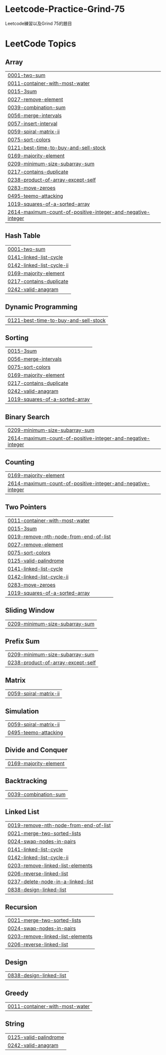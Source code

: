 # Leetcode-Practice-Grind-75
Leetcode練習以及Grind 75的題目

<!---LeetCode Topics Start-->
# LeetCode Topics
## Array
|  |
| ------- |
| [0001-two-sum](https://github.com/Cindragon/Leetcode-Practice-Grind-75/tree/master/0001-two-sum) |
| [0011-container-with-most-water](https://github.com/Cindragon/Leetcode-Practice-Grind-75/tree/master/0011-container-with-most-water) |
| [0015-3sum](https://github.com/Cindragon/Leetcode-Practice-Grind-75/tree/master/0015-3sum) |
| [0027-remove-element](https://github.com/Cindragon/Leetcode-Practice-Grind-75/tree/master/0027-remove-element) |
| [0039-combination-sum](https://github.com/Cindragon/Leetcode-Practice-Grind-75/tree/master/0039-combination-sum) |
| [0056-merge-intervals](https://github.com/Cindragon/Leetcode-Practice-Grind-75/tree/master/0056-merge-intervals) |
| [0057-insert-interval](https://github.com/Cindragon/Leetcode-Practice-Grind-75/tree/master/0057-insert-interval) |
| [0059-spiral-matrix-ii](https://github.com/Cindragon/Leetcode-Practice-Grind-75/tree/master/0059-spiral-matrix-ii) |
| [0075-sort-colors](https://github.com/Cindragon/Leetcode-Practice-Grind-75/tree/master/0075-sort-colors) |
| [0121-best-time-to-buy-and-sell-stock](https://github.com/Cindragon/Leetcode-Practice-Grind-75/tree/master/0121-best-time-to-buy-and-sell-stock) |
| [0169-majority-element](https://github.com/Cindragon/Leetcode-Practice-Grind-75/tree/master/0169-majority-element) |
| [0209-minimum-size-subarray-sum](https://github.com/Cindragon/Leetcode-Practice-Grind-75/tree/master/0209-minimum-size-subarray-sum) |
| [0217-contains-duplicate](https://github.com/Cindragon/Leetcode-Practice-Grind-75/tree/master/0217-contains-duplicate) |
| [0238-product-of-array-except-self](https://github.com/Cindragon/Leetcode-Practice-Grind-75/tree/master/0238-product-of-array-except-self) |
| [0283-move-zeroes](https://github.com/Cindragon/Leetcode-Practice-Grind-75/tree/master/0283-move-zeroes) |
| [0495-teemo-attacking](https://github.com/Cindragon/Leetcode-Practice-Grind-75/tree/master/0495-teemo-attacking) |
| [1019-squares-of-a-sorted-array](https://github.com/Cindragon/Leetcode-Practice-Grind-75/tree/master/1019-squares-of-a-sorted-array) |
| [2614-maximum-count-of-positive-integer-and-negative-integer](https://github.com/Cindragon/Leetcode-Practice-Grind-75/tree/master/2614-maximum-count-of-positive-integer-and-negative-integer) |
## Hash Table
|  |
| ------- |
| [0001-two-sum](https://github.com/Cindragon/Leetcode-Practice-Grind-75/tree/master/0001-two-sum) |
| [0141-linked-list-cycle](https://github.com/Cindragon/Leetcode-Practice-Grind-75/tree/master/0141-linked-list-cycle) |
| [0142-linked-list-cycle-ii](https://github.com/Cindragon/Leetcode-Practice-Grind-75/tree/master/0142-linked-list-cycle-ii) |
| [0169-majority-element](https://github.com/Cindragon/Leetcode-Practice-Grind-75/tree/master/0169-majority-element) |
| [0217-contains-duplicate](https://github.com/Cindragon/Leetcode-Practice-Grind-75/tree/master/0217-contains-duplicate) |
| [0242-valid-anagram](https://github.com/Cindragon/Leetcode-Practice-Grind-75/tree/master/0242-valid-anagram) |
## Dynamic Programming
|  |
| ------- |
| [0121-best-time-to-buy-and-sell-stock](https://github.com/Cindragon/Leetcode-Practice-Grind-75/tree/master/0121-best-time-to-buy-and-sell-stock) |
## Sorting
|  |
| ------- |
| [0015-3sum](https://github.com/Cindragon/Leetcode-Practice-Grind-75/tree/master/0015-3sum) |
| [0056-merge-intervals](https://github.com/Cindragon/Leetcode-Practice-Grind-75/tree/master/0056-merge-intervals) |
| [0075-sort-colors](https://github.com/Cindragon/Leetcode-Practice-Grind-75/tree/master/0075-sort-colors) |
| [0169-majority-element](https://github.com/Cindragon/Leetcode-Practice-Grind-75/tree/master/0169-majority-element) |
| [0217-contains-duplicate](https://github.com/Cindragon/Leetcode-Practice-Grind-75/tree/master/0217-contains-duplicate) |
| [0242-valid-anagram](https://github.com/Cindragon/Leetcode-Practice-Grind-75/tree/master/0242-valid-anagram) |
| [1019-squares-of-a-sorted-array](https://github.com/Cindragon/Leetcode-Practice-Grind-75/tree/master/1019-squares-of-a-sorted-array) |
## Binary Search
|  |
| ------- |
| [0209-minimum-size-subarray-sum](https://github.com/Cindragon/Leetcode-Practice-Grind-75/tree/master/0209-minimum-size-subarray-sum) |
| [2614-maximum-count-of-positive-integer-and-negative-integer](https://github.com/Cindragon/Leetcode-Practice-Grind-75/tree/master/2614-maximum-count-of-positive-integer-and-negative-integer) |
## Counting
|  |
| ------- |
| [0169-majority-element](https://github.com/Cindragon/Leetcode-Practice-Grind-75/tree/master/0169-majority-element) |
| [2614-maximum-count-of-positive-integer-and-negative-integer](https://github.com/Cindragon/Leetcode-Practice-Grind-75/tree/master/2614-maximum-count-of-positive-integer-and-negative-integer) |
## Two Pointers
|  |
| ------- |
| [0011-container-with-most-water](https://github.com/Cindragon/Leetcode-Practice-Grind-75/tree/master/0011-container-with-most-water) |
| [0015-3sum](https://github.com/Cindragon/Leetcode-Practice-Grind-75/tree/master/0015-3sum) |
| [0019-remove-nth-node-from-end-of-list](https://github.com/Cindragon/Leetcode-Practice-Grind-75/tree/master/0019-remove-nth-node-from-end-of-list) |
| [0027-remove-element](https://github.com/Cindragon/Leetcode-Practice-Grind-75/tree/master/0027-remove-element) |
| [0075-sort-colors](https://github.com/Cindragon/Leetcode-Practice-Grind-75/tree/master/0075-sort-colors) |
| [0125-valid-palindrome](https://github.com/Cindragon/Leetcode-Practice-Grind-75/tree/master/0125-valid-palindrome) |
| [0141-linked-list-cycle](https://github.com/Cindragon/Leetcode-Practice-Grind-75/tree/master/0141-linked-list-cycle) |
| [0142-linked-list-cycle-ii](https://github.com/Cindragon/Leetcode-Practice-Grind-75/tree/master/0142-linked-list-cycle-ii) |
| [0283-move-zeroes](https://github.com/Cindragon/Leetcode-Practice-Grind-75/tree/master/0283-move-zeroes) |
| [1019-squares-of-a-sorted-array](https://github.com/Cindragon/Leetcode-Practice-Grind-75/tree/master/1019-squares-of-a-sorted-array) |
## Sliding Window
|  |
| ------- |
| [0209-minimum-size-subarray-sum](https://github.com/Cindragon/Leetcode-Practice-Grind-75/tree/master/0209-minimum-size-subarray-sum) |
## Prefix Sum
|  |
| ------- |
| [0209-minimum-size-subarray-sum](https://github.com/Cindragon/Leetcode-Practice-Grind-75/tree/master/0209-minimum-size-subarray-sum) |
| [0238-product-of-array-except-self](https://github.com/Cindragon/Leetcode-Practice-Grind-75/tree/master/0238-product-of-array-except-self) |
## Matrix
|  |
| ------- |
| [0059-spiral-matrix-ii](https://github.com/Cindragon/Leetcode-Practice-Grind-75/tree/master/0059-spiral-matrix-ii) |
## Simulation
|  |
| ------- |
| [0059-spiral-matrix-ii](https://github.com/Cindragon/Leetcode-Practice-Grind-75/tree/master/0059-spiral-matrix-ii) |
| [0495-teemo-attacking](https://github.com/Cindragon/Leetcode-Practice-Grind-75/tree/master/0495-teemo-attacking) |
## Divide and Conquer
|  |
| ------- |
| [0169-majority-element](https://github.com/Cindragon/Leetcode-Practice-Grind-75/tree/master/0169-majority-element) |
## Backtracking
|  |
| ------- |
| [0039-combination-sum](https://github.com/Cindragon/Leetcode-Practice-Grind-75/tree/master/0039-combination-sum) |
## Linked List
|  |
| ------- |
| [0019-remove-nth-node-from-end-of-list](https://github.com/Cindragon/Leetcode-Practice-Grind-75/tree/master/0019-remove-nth-node-from-end-of-list) |
| [0021-merge-two-sorted-lists](https://github.com/Cindragon/Leetcode-Practice-Grind-75/tree/master/0021-merge-two-sorted-lists) |
| [0024-swap-nodes-in-pairs](https://github.com/Cindragon/Leetcode-Practice-Grind-75/tree/master/0024-swap-nodes-in-pairs) |
| [0141-linked-list-cycle](https://github.com/Cindragon/Leetcode-Practice-Grind-75/tree/master/0141-linked-list-cycle) |
| [0142-linked-list-cycle-ii](https://github.com/Cindragon/Leetcode-Practice-Grind-75/tree/master/0142-linked-list-cycle-ii) |
| [0203-remove-linked-list-elements](https://github.com/Cindragon/Leetcode-Practice-Grind-75/tree/master/0203-remove-linked-list-elements) |
| [0206-reverse-linked-list](https://github.com/Cindragon/Leetcode-Practice-Grind-75/tree/master/0206-reverse-linked-list) |
| [0237-delete-node-in-a-linked-list](https://github.com/Cindragon/Leetcode-Practice-Grind-75/tree/master/0237-delete-node-in-a-linked-list) |
| [0838-design-linked-list](https://github.com/Cindragon/Leetcode-Practice-Grind-75/tree/master/0838-design-linked-list) |
## Recursion
|  |
| ------- |
| [0021-merge-two-sorted-lists](https://github.com/Cindragon/Leetcode-Practice-Grind-75/tree/master/0021-merge-two-sorted-lists) |
| [0024-swap-nodes-in-pairs](https://github.com/Cindragon/Leetcode-Practice-Grind-75/tree/master/0024-swap-nodes-in-pairs) |
| [0203-remove-linked-list-elements](https://github.com/Cindragon/Leetcode-Practice-Grind-75/tree/master/0203-remove-linked-list-elements) |
| [0206-reverse-linked-list](https://github.com/Cindragon/Leetcode-Practice-Grind-75/tree/master/0206-reverse-linked-list) |
## Design
|  |
| ------- |
| [0838-design-linked-list](https://github.com/Cindragon/Leetcode-Practice-Grind-75/tree/master/0838-design-linked-list) |
## Greedy
|  |
| ------- |
| [0011-container-with-most-water](https://github.com/Cindragon/Leetcode-Practice-Grind-75/tree/master/0011-container-with-most-water) |
## String
|  |
| ------- |
| [0125-valid-palindrome](https://github.com/Cindragon/Leetcode-Practice-Grind-75/tree/master/0125-valid-palindrome) |
| [0242-valid-anagram](https://github.com/Cindragon/Leetcode-Practice-Grind-75/tree/master/0242-valid-anagram) |
<!---LeetCode Topics End-->